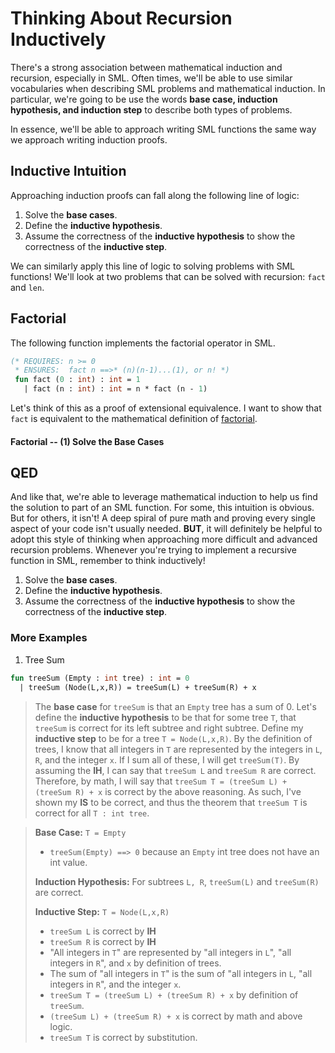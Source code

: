 ﻿<!-- Idk why but my title is not rendering right -->
<!-- unless i put this here -->

# Thinking About Recursion Inductively

There's a strong association between mathematical induction and recursion, especially in SML. Often times, we'll be able to use similar vocabularies when describing SML problems and mathematical induction. In particular, we're going to be use the words **base case, induction hypothesis, and induction step** to describe both types of problems.

In essence, we'll be able to approach writing SML functions the same way we approach writing induction proofs.

## Inductive Intuition

Approaching induction proofs can fall along the following line of logic:

1. Solve the **base cases**.
2. Define the **inductive hypothesis**.
3. Assume the correctness of the **inductive hypothesis** to show the correctness of the **inductive step**.

We can similarly apply this line of logic to solving problems with SML functions! We'll look at two problems that can be solved with recursion: `fact` and `len`.

## Factorial

The following function implements the factorial operator in SML.

```sml
(* REQUIRES: n >= 0
 * ENSURES:  fact n ==>* (n)(n-1)...(1), or n! *)
 fun fact (0 : int) : int = 1
   | fact (n : int) : int = n * fact (n - 1)
```

Let's think of this as a proof of extensional equivalence. I want to show that `fact` is equivalent to the mathematical definition of [factorial](https://en.wikipedia.org/wiki/Factorial).

#### Factorial -- (1) Solve the Base Cases

## QED

And like that, we're able to leverage mathematical induction to help us find the solution to part of an SML function. For some, this intuition is obvious. But for others, it isn't! A deep spiral of pure math and proving every single aspect of your code isn't usually needed. **BUT**, it will definitely be helpful to adopt this style of thinking when approaching more difficult and advanced recursion problems. Whenever you're trying to implement a recursive function in SML, remember to think inductively!

1. Solve the **base cases**.
2. Define the **inductive hypothesis**.
3. Assume the correctness of the **inductive hypothesis** to show the correctness of the **inductive step**.

### More Examples

1. Tree Sum

```sml
fun treeSum (Empty : int tree) : int = 0
  | treeSum (Node(L,x,R)) = treeSum(L) + treeSum(R) + x
```

> The **base case** for `treeSum` is that an `Empty` tree has a sum of 0. Let's define the **inductive hypothesis** to be that for some tree `T`, that `treeSum` is correct for its left subtree and right subtree. Define my **inductive step** to be for a tree `T = Node(L,x,R)`. By the definition of trees, I know that all integers in `T` are represented by the integers in `L`, `R`, and the integer `x`. If I sum all of these, I will get `treeSum(T)`. By assuming the **IH**, I can say that `treeSum L` and `treeSum R` are correct. Therefore, by math, I will say that `treeSum T = (treeSum L) + (treeSum R) + x` is correct by the above reasoning. As such, I've shown my **IS** to be correct, and thus the theorem that `treeSum T` is correct for all `T : int tree`.

> **Base Case:** `T = Empty`
>
> - `treeSum(Empty) ==> 0` because an `Empty` int tree does not have an int value.
>
> **Induction Hypothesis:** For subtrees `L, R`, `treeSum(L)` and `treeSum(R)` are correct.
>
> **Inductive Step:** `T = Node(L,x,R)`
>
> - `treeSum L` is correct by **IH**
> - `treeSum R` is correct by **IH**
> - "All integers in `T`" are represented by "all integers in `L`", "all integers in `R`", and `x` by definition of trees.
> - The sum of "all integers in `T`" is the sum of "all integers in `L`, "all integers in `R`", and the integer `x`.
> - `treeSum T = (treeSum L) + (treeSum R) + x` by definition of `treeSum`.
> - `(treeSum L) + (treeSum R) + x` is correct by math and above logic.
> - `treeSum T` is correct by substitution.

